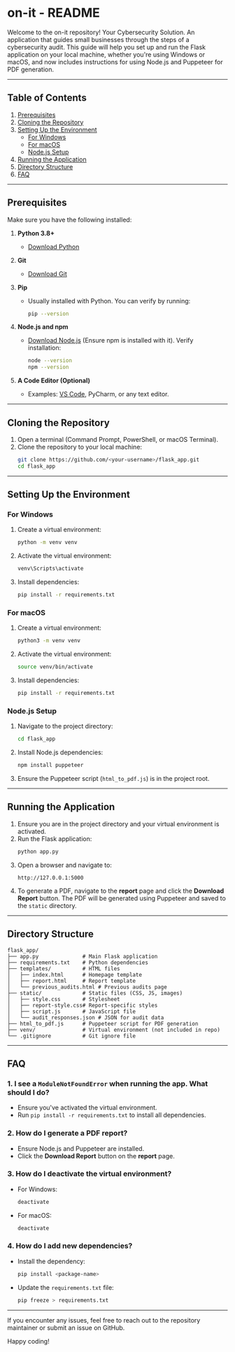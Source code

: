 # on-it - README

Welcome to the on-it repository! Your Cybersecurity Solution. An application that guides small businesses through the steps of a cybersecurity audit. This guide will help you set up and run the Flask application on your local machine, whether you're using Windows or macOS, and now includes instructions for using Node.js and Puppeteer for PDF generation.

---

## **Table of Contents**
1. [Prerequisites](#prerequisites)
2. [Cloning the Repository](#cloning-the-repository)
3. [Setting Up the Environment](#setting-up-the-environment)
   - [For Windows](#for-windows)
   - [For macOS](#for-macos)
   - [Node.js Setup](#nodejs-setup)
4. [Running the Application](#running-the-application)
5. [Directory Structure](#directory-structure)
6. [FAQ](#faq)

---

## **Prerequisites**
Make sure you have the following installed:

1. **Python 3.8+**
   - [Download Python](https://www.python.org/downloads/)

2. **Git**
   - [Download Git](https://git-scm.com/downloads)

3. **Pip**
   - Usually installed with Python. You can verify by running:
     ```bash
     pip --version
     ```

4. **Node.js and npm**
   - [Download Node.js](https://nodejs.org/) (Ensure npm is installed with it).
     Verify installation:
     ```bash
     node --version
     npm --version
     ```

5. **A Code Editor (Optional)**
   - Examples: [VS Code](https://code.visualstudio.com/), PyCharm, or any text editor.

---

## **Cloning the Repository**
1. Open a terminal (Command Prompt, PowerShell, or macOS Terminal).
2. Clone the repository to your local machine:
   ```bash
   git clone https://github.com/<your-username>/flask_app.git
   cd flask_app
   ```

---

## **Setting Up the Environment**

### For Windows
1. Create a virtual environment:
   ```bash
   python -m venv venv
   ```

2. Activate the virtual environment:
   ```bash
   venv\Scripts\activate
   ```

3. Install dependencies:
   ```bash
   pip install -r requirements.txt
   ```

### For macOS
1. Create a virtual environment:
   ```bash
   python3 -m venv venv
   ```

2. Activate the virtual environment:
   ```bash
   source venv/bin/activate
   ```

3. Install dependencies:
   ```bash
   pip install -r requirements.txt
   ```

### Node.js Setup
1. Navigate to the project directory:
   ```bash
   cd flask_app
   ```
2. Install Node.js dependencies:
   ```bash
   npm install puppeteer
   ```
3. Ensure the Puppeteer script (`html_to_pdf.js`) is in the project root.

---

## **Running the Application**

1. Ensure you are in the project directory and your virtual environment is activated.
2. Run the Flask application:
   ```bash
   python app.py
   ```
3. Open a browser and navigate to:
   ```
   http://127.0.0.1:5000
   ```
4. To generate a PDF, navigate to the **report** page and click the **Download Report** button. The PDF will be generated using Puppeteer and saved to the `static` directory.

---

## **Directory Structure**
```
flask_app/
├── app.py              # Main Flask application
├── requirements.txt    # Python dependencies
├── templates/          # HTML files
│   ├── index.html      # Homepage template
│   ├── report.html     # Report template
│   └── previous_audits.html # Previous audits page
├── static/             # Static files (CSS, JS, images)
│   ├── style.css       # Stylesheet
│   ├── report-style.css# Report-specific styles
│   ├── script.js       # JavaScript file
│   └── audit_responses.json # JSON for audit data
├── html_to_pdf.js      # Puppeteer script for PDF generation
├── venv/               # Virtual environment (not included in repo)
└── .gitignore          # Git ignore file
```

---

## **FAQ**

### **1. I see a `ModuleNotFoundError` when running the app. What should I do?**
- Ensure you've activated the virtual environment.
- Run `pip install -r requirements.txt` to install all dependencies.

### **2. How do I generate a PDF report?**
- Ensure Node.js and Puppeteer are installed.
- Click the **Download Report** button on the **report** page.

### **3. How do I deactivate the virtual environment?**
- For Windows:
  ```bash
  deactivate
  ```
- For macOS:
  ```bash
  deactivate
  ```

### **4. How do I add new dependencies?**
- Install the dependency:
  ```bash
  pip install <package-name>
  ```
- Update the `requirements.txt` file:
  ```bash
  pip freeze > requirements.txt
  ```

---

If you encounter any issues, feel free to reach out to the repository maintainer or submit an issue on GitHub.

Happy coding!

